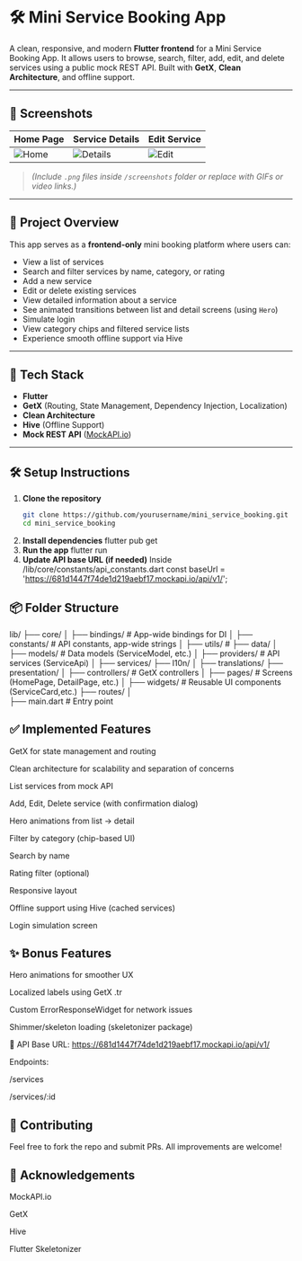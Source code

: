 # 🛠️ Mini Service Booking App

A clean, responsive, and modern **Flutter frontend** for a Mini Service Booking App. It allows users to browse, search, filter, add, edit, and delete services using a public mock REST API. Built with **GetX**, **Clean Architecture**, and offline support.

---

## 📱 Screenshots

| Home Page                             | Service Details                         | Edit Service                          |
|--------------------------------------|-----------------------------------------|---------------------------------------|
| ![Home](screenshots/home.png)        | ![Details](screenshots/details.png)     | ![Edit](screenshots/edit.png)         |

> *(Include `.png` files inside `/screenshots` folder or replace with GIFs or video links.)*

---

## 🚀 Project Overview

This app serves as a **frontend-only** mini booking platform where users can:

- View a list of services
- Search and filter services by name, category, or rating
- Add a new service
- Edit or delete existing services
- View detailed information about a service
- See animated transitions between list and detail screens (using `Hero`)
- Simulate login
- View category chips and filtered service lists
- Experience smooth offline support via Hive

---

## 🧰 Tech Stack

- **Flutter**
- **GetX** (Routing, State Management, Dependency Injection, Localization)
- **Clean Architecture**
- **Hive** (Offline Support)
- **Mock REST API** ([MockAPI.io](https://mockapi.io/))

---

## 🛠️ Setup Instructions

1. **Clone the repository**
   ```bash
   git clone https://github.com/yourusername/mini_service_booking.git
   cd mini_service_booking
2. **Install dependencies**
   flutter pub get
3. **Run the app**
   flutter run
4. **Update API base URL (if needed)**
    Inside /lib/core/constants/api_constants.dart
    const baseUrl = 'https://681d1447f74de1d219aebf17.mockapi.io/api/v1/';

## 📦 Folder Structure
lib/
├── core/
│   ├── bindings/              # App-wide bindings for DI
│   ├── constants/             # API constants, app-wide strings
│   ├── utils/                 # 
├── data/
│   ├── models/                # Data models (ServiceModel, etc.)
│   ├── providers/             # API services (ServiceApi)
│   ├── services/
├── l10n/
│   ├── translations/ 
├── presentation/
│   ├── controllers/           # GetX controllers
│   ├── pages/                 # Screens (HomePage, DetailPage, etc.)
│   ├── widgets/               # Reusable UI components (ServiceCard,etc.)
├── routes/
│   
├── main.dart                  # Entry point


## ✅ Implemented Features
 GetX for state management and routing

 Clean architecture for scalability and separation of concerns

 List services from mock API

 Add, Edit, Delete service (with confirmation dialog)

 Hero animations from list → detail

 Filter by category (chip-based UI)

 Search by name

 Rating filter (optional)

 Responsive layout

 Offline support using Hive (cached services)

 Login simulation screen


## ✨ Bonus Features
 Hero animations for smoother UX

 Localized labels using GetX .tr

 Custom ErrorResponseWidget for network issues

 Shimmer/skeleton loading (skeletonizer package)

🔗 API
Base URL: https://681d1447f74de1d219aebf17.mockapi.io/api/v1/

Endpoints:

/services

/services/:id

## 🤝 Contributing
Feel free to fork the repo and submit PRs. All improvements are welcome!

## 🙌 Acknowledgements
MockAPI.io

GetX

Hive

Flutter Skeletonizer

